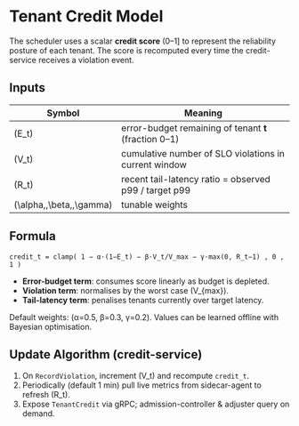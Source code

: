 # Tenant Credit Model

The scheduler uses a scalar **credit score** \(0–1\] to represent the reliability posture of each tenant. The score is recomputed every time the credit-service receives a violation event.

## Inputs
| Symbol | Meaning |
|--------|---------|
| \(E\_t) | error-budget remaining of tenant **t** (fraction 0–1) |
| \(V\_t) | cumulative number of SLO violations in current window |
| \(R\_t) | recent tail-latency ratio = observed p99 / target p99 |
| \(\alpha,\,\beta,\,\gamma) | tunable weights |

## Formula
```
credit_t = clamp( 1 − α·(1−E_t) − β·V_t/V_max − γ·max(0, R_t−1) , 0 , 1 )
```
* **Error-budget term**: consumes score linearly as budget is depleted.
* **Violation term**: normalises by the worst case \(V\_{max}).
* **Tail-latency term**: penalises tenants currently over target latency.

Default weights: \(α=0.5, β=0.3, γ=0.2). Values can be learned offline with Bayesian optimisation.

## Update Algorithm (credit-service)
1. On `RecordViolation`, increment \(V\_t) and recompute `credit_t`.
2. Periodically (default 1 min) pull live metrics from sidecar-agent to refresh \(R\_t).
3. Expose `TenantCredit` via gRPC; admission-controller & adjuster query on demand.
